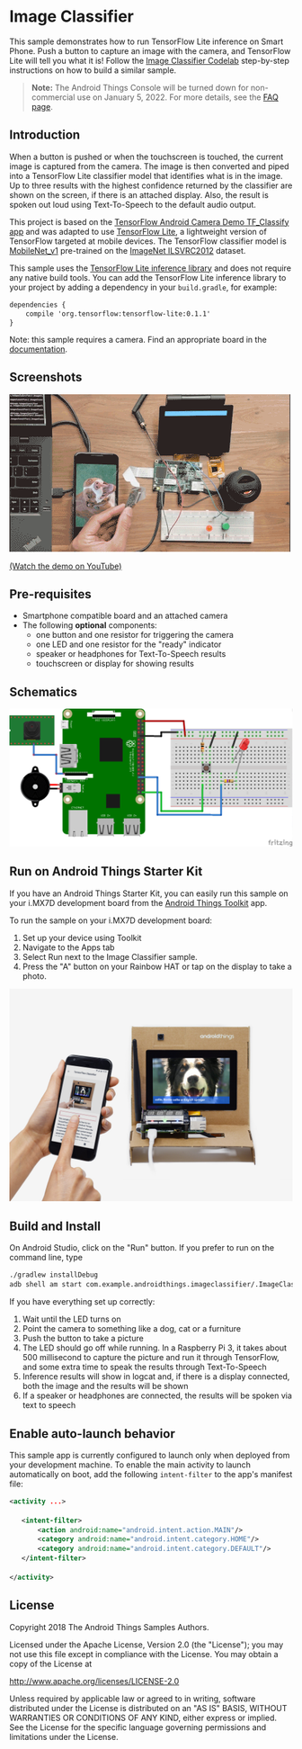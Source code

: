 # Image Classifier

This sample demonstrates how to run TensorFlow Lite inference on Smart Phone.
Push a button to capture an image with the camera, and TensorFlow Lite will tell
you what it is!
Follow the [Image Classifier Codelab](https://codelabs.developers.google.com/codelabs/androidthings-classifier)
step-by-step instructions on how to build a similar sample.

> **Note:** The Android Things Console will be turned down for non-commercial
> use on January 5, 2022. For more details, see the
> [FAQ page](https://developer.android.com/things/faq).

## Introduction

When a button is pushed or when the touchscreen is touched, the current image is captured from the
camera. The image is then converted and piped into a TensorFlow Lite classifier model that
identifies what is in the image. Up to three results with the highest confidence returned by the
classifier are shown on the screen, if there is an attached display. Also, the result is spoken out
loud using Text-To-Speech to the default audio output.

This project is based on the
[TensorFlow Android Camera Demo TF_Classify app](https://github.com/tensorflow/tensorflow/blob/master/tensorflow/examples/android/)
and was adapted to use [TensorFlow Lite](https://www.tensorflow.org/mobile/tflite/), a lightweight version of TensorFlow targeted at mobile
devices. The TensorFlow classifier model is
[MobileNet\_v1](https://github.com/tensorflow/models/blob/master/research/slim/nets/mobilenet_v1.md)
pre-trained on the [ImageNet ILSVRC2012](http://www.image-net.org/challenges/LSVRC/2012/) dataset.

This sample uses the [TensorFlow Lite inference library](https://bintray.com/google/tensorflow/tensorflow-lite)
and does not require any native build tools. You can add the TensorFlow Lite inference library to
your project by adding a dependency in your `build.gradle`, for example:
```
dependencies {
    compile 'org.tensorflow:tensorflow-lite:0.1.1'
}
```

Note: this sample requires a camera. Find an appropriate board in the
[documentation](https://developer.android.com/things/hardware/developer-kits.html).

## Screenshots

![TensorFlow Lite image classifier sample demo][demo-gif]

[(Watch the demo on YouTube)][demo-yt]

## Pre-requisites

- Smartphone compatible board and an attached camera
- The following **optional** components:
    - one button and one resistor for triggering the camera
    - one LED and one resistor for the "ready" indicator
    - speaker or headphones for Text-To-Speech results
    - touchscreen or display for showing results

## Schematics

![Schematics](rpi3_schematics_tf.png)

## Run on Android Things Starter Kit

If you have an Android Things Starter Kit, you can easily run this sample on your i.MX7D development board from the [Android Things Toolkit](https://play.google.com/store/apps/details?id=com.google.android.things.companion&hl=en) app.

To run the sample on your i.MX7D development board:
  1. Set up your device using Toolkit
  2. Navigate to the Apps tab
  3. Select Run next to the Image Classifier sample.
  4. Press the "A" button on your Rainbow HAT or tap on the display to take a photo.

![Running Image Classifier Sample on Toolkit][toolkit-jpg]

## Build and Install

On Android Studio, click on the "Run" button.
If you prefer to run on the command line, type
```bash
./gradlew installDebug
adb shell am start com.example.androidthings.imageclassifier/.ImageClassifierActivity
```

If you have everything set up correctly:

1. Wait until the LED turns on
1. Point the camera to something like a dog, cat or a furniture
1. Push the button to take a picture
1. The LED should go off while running. In a Raspberry Pi 3, it takes about 500 millisecond to
   capture the picture and run it through TensorFlow, and some extra time to speak the results
   through Text-To-Speech
1. Inference results will show in logcat and, if there is a display connected,
   both the image and the results will be shown
1. If a speaker or headphones are connected, the results will be spoken via
   text to speech

## Enable auto-launch behavior

This sample app is currently configured to launch only when deployed from your
development machine. To enable the main activity to launch automatically on boot,
add the following `intent-filter` to the app's manifest file:

```xml
<activity ...>

   <intent-filter>
       <action android:name="android.intent.action.MAIN"/>
       <category android:name="android.intent.category.HOME"/>
       <category android:name="android.intent.category.DEFAULT"/>
   </intent-filter>

</activity>
```

## License

Copyright 2018 The Android Things Samples Authors.

Licensed under the Apache License, Version 2.0 (the "License");
you may not use this file except in compliance with the License.
You may obtain a copy of the License at

  http://www.apache.org/licenses/LICENSE-2.0

Unless required by applicable law or agreed to in writing, software
distributed under the License is distributed on an "AS IS" BASIS, WITHOUT
WARRANTIES OR CONDITIONS OF ANY KIND, either express or implied.  See the
License for the specific language governing permissions and limitations under
the License.

[demo-yt]: https://www.youtube.com/watch?v=8kxYlI9R2xo&list=PLWz5rJ2EKKc-GjpNkFe9q3DhE2voJscDT&index=11
[demo-gif]: demo1.gif
[toolkit-jpg]: toolkit_tensorflowsample.jpg

